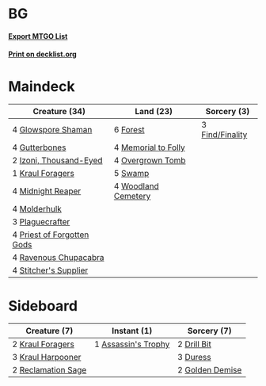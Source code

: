 # BG

#### [Export MTGO List](../collection/BG/BG.txt)
#### [Print on decklist.org](http://decklist.org/?deckmain=3%09Find/Finality%0A6%09Forest%0A4%09Glowspore%20Shaman%0A4%09Gutterbones%0A2%09Izoni,%20Thousand-Eyed%0A1%09Kraul%20Foragers%0A4%09Memorial%20to%20Folly%0A4%09Midnight%20Reaper%0A4%09Molderhulk%0A4%09Overgrown%20Tomb%0A3%09Plaguecrafter%0A4%09Priest%20of%20Forgotten%20Gods%0A4%09Ravenous%20Chupacabra%0A4%09Stitcher's%20Supplier%0A5%09Swamp%0A4%09Woodland%20Cemetery&deckside=1%09Assassin's%20Trophy%0A2%09Drill%20Bit%0A3%09Duress%0A2%09Golden%20Demise%0A2%09Kraul%20Foragers%0A3%09Kraul%20Harpooner%0A2%09Reclamation%20Sage)
# Maindeck

|                                            Creature (34)                                            |                                          Land (23)                                           |                                       Sorcery (3)                                        |
|-----------------------------------------------------------------------------------------------------|----------------------------------------------------------------------------------------------|------------------------------------------------------------------------------------------|
|4 [Glowspore Shaman](http://gatherer.wizards.com/Pages/Card/Details.aspx?multiverseid=452923)        |6 [Forest](http://gatherer.wizards.com/Pages/Card/Details.aspx?multiverseid=129559)           |3 [Find/Finality](http://gatherer.wizards.com/Pages/Card/Details.aspx?multiverseid=452975)|
|4 [Gutterbones](http://gatherer.wizards.com/Pages/Card/Details.aspx?multiverseid=457220)             |4 [Memorial to Folly](http://gatherer.wizards.com/Pages/Card/Details.aspx?multiverseid=443130)|                                                                                          |
|2 [Izoni, Thousand-Eyed](http://gatherer.wizards.com/Pages/Card/Details.aspx?multiverseid=456054)    |4 [Overgrown Tomb](http://gatherer.wizards.com/Pages/Card/Details.aspx?multiverseid=405103)   |                                                                                          |
|1 [Kraul Foragers](http://gatherer.wizards.com/Pages/Card/Details.aspx?multiverseid=452885)          |5 [Swamp](http://gatherer.wizards.com/Pages/Card/Details.aspx?multiverseid=129754)            |                                                                                          |
|4 [Midnight Reaper](http://gatherer.wizards.com/Pages/Card/Details.aspx?multiverseid=452827)         |4 [Woodland Cemetery](http://gatherer.wizards.com/Pages/Card/Details.aspx?multiverseid=443136)|                                                                                          |
|4 [Molderhulk](http://gatherer.wizards.com/Pages/Card/Details.aspx?multiverseid=452940)              |                                                                                              |                                                                                          |
|3 [Plaguecrafter](http://gatherer.wizards.com/Pages/Card/Details.aspx?multiverseid=452832)           |                                                                                              |                                                                                          |
|4 [Priest of Forgotten Gods](http://gatherer.wizards.com/Pages/Card/Details.aspx?multiverseid=457227)|                                                                                              |                                                                                          |
|4 [Ravenous Chupacabra](http://gatherer.wizards.com/Pages/Card/Details.aspx?multiverseid=442093)     |                                                                                              |                                                                                          |
|4 [Stitcher's Supplier](http://gatherer.wizards.com/Pages/Card/Details.aspx?multiverseid=447257)     |                                                                                              |                                                                                          |


# Sideboard

|                                        Creature (7)                                         |                                         Instant (1)                                          |                                       Sorcery (7)                                        |
|---------------------------------------------------------------------------------------------|----------------------------------------------------------------------------------------------|------------------------------------------------------------------------------------------|
|2 [Kraul Foragers](http://gatherer.wizards.com/Pages/Card/Details.aspx?multiverseid=452885)  |1 [Assassin's Trophy](http://gatherer.wizards.com/Pages/Card/Details.aspx?multiverseid=452902)|2 [Drill Bit](http://gatherer.wizards.com/Pages/Card/Details.aspx?multiverseid=457217)    |
|3 [Kraul Harpooner](http://gatherer.wizards.com/Pages/Card/Details.aspx?multiverseid=452886) |                                                                                              |3 [Duress](http://gatherer.wizards.com/Pages/Card/Details.aspx?multiverseid=14557)        |
|2 [Reclamation Sage](http://gatherer.wizards.com/Pages/Card/Details.aspx?multiverseid=389651)|                                                                                              |2 [Golden Demise](http://gatherer.wizards.com/Pages/Card/Details.aspx?multiverseid=439730)|

